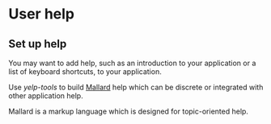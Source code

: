 # User help

## Set up help

[]()

You may want to add help, such as an introduction to your application or
a list of keyboard shortcuts, to your application.

Use *yelp-tools* to build [Mallard](http://www.projectmallard.org/) help
which can be discrete or integrated with other application help.

Mallard is a markup language which is designed for topic-oriented help.
